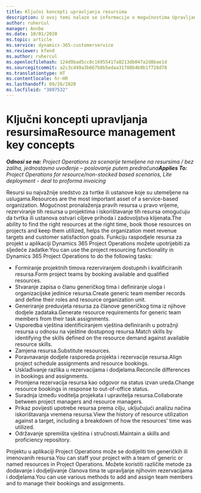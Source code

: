```yaml
---
title: Ključni koncepti upravljanja resursima
description: U ovoj temi nalaze se informacije o mogućnostima Upravljanja resursima u aplikaciji Microsoft Dynamics Project Operations.
author: ruhercul
manager: Annbe
ms.date: 10/01/2020
ms.topic: article
ms.service: dynamics-365-customerservice
ms.reviewer: kfend
ms.author: ruhercul
ms.openlocfilehash: 124d9bad5cc0c16955417a8213db047a2d8bae1d
ms.sourcegitcommit: a2c3cd49a3b667b8b5edaa31788b4b9b1f728d78
ms.translationtype: HT
ms.contentlocale: hr-HR
ms.lasthandoff: 09/28/2020
ms.locfileid: "3897532"
---
```

# <a name="resource-management-key-concepts"></a><span data-ttu-id="a2b4d-103">Ključni koncepti upravljanja resursima</span><span class="sxs-lookup"><span data-stu-id="a2b4d-103">Resource management key concepts</span></span>

<span data-ttu-id="a2b4d-104">_**Odnosi se na:** Project Operations za scenarije temeljene na resursima / bez zaliha, jednostavno uvođenje – poslovanje putem predračuna_</span><span class="sxs-lookup"><span data-stu-id="a2b4d-104">_**Applies To:** Project Operations for resource/non-stocked based scenarios, Lite deployment - deal to proforma invoicing_</span></span>

<span data-ttu-id="a2b4d-105">Resursi su najvažnije sredstvo za tvrtke ili ustanove koje su utemeljene na uslugama.</span><span class="sxs-lookup"><span data-stu-id="a2b4d-105">Resources are the most important asset of a service-based organization.</span></span> <span data-ttu-id="a2b4d-106">Mogućnost pronalaženja pravih resursa u pravo vrijeme, rezerviranje tih resursa u projektima i iskorištavanje tih resursa omogućuju da tvrtka ili ustanova ostvari ciljeve prihoda i zadovoljstva klijenata.</span><span class="sxs-lookup"><span data-stu-id="a2b4d-106">The ability to find the right resources at the right time, book those resources on projects and keep them utilized, helps the organization meet revenue targets and customer satisfaction goals.</span></span> <span data-ttu-id="a2b4d-107">Funkciju raspodjele resursa za projekt u aplikaciji Dynamics 365 Project Operations možete upotrijebiti za sljedeće zadatke:</span><span class="sxs-lookup"><span data-stu-id="a2b4d-107">You can use the project resourcing functionality in Dynamics 365 Project Operations to do the following tasks:</span></span>

- <span data-ttu-id="a2b4d-108">Formiranje projektnih timova rezerviranjem dostupnih i kvalificiranih resursa.</span><span class="sxs-lookup"><span data-stu-id="a2b4d-108">Form project teams by booking available and qualified resources.</span></span>
- <span data-ttu-id="a2b4d-109">Stvaranje zapisa o članu generičkog tima i definiranje uloga i organizacijske jedinice resursa.</span><span class="sxs-lookup"><span data-stu-id="a2b4d-109">Create generic team member records and define their roles and resource organization unit.</span></span>
- <span data-ttu-id="a2b4d-110">Generiranje preduvjeta resursa za članove generičkog tima iz njihove dodjele zadataka.</span><span class="sxs-lookup"><span data-stu-id="a2b4d-110">Generate resource requirements for generic team members from their task assignments.</span></span>
- <span data-ttu-id="a2b4d-111">Usporedba vještina identificiranjem vještina definiranih u potražnji resursa u odnosu na vještine dostupnog resursa.</span><span class="sxs-lookup"><span data-stu-id="a2b4d-111">Match skills by identifying the skills defined on the resource demand against available resource skills.</span></span>
- <span data-ttu-id="a2b4d-112">Zamjena resursa.</span><span class="sxs-lookup"><span data-stu-id="a2b4d-112">Substitute resources.</span></span>
- <span data-ttu-id="a2b4d-113">Poravnavanje dodjele rasporeda projekta i rezervacije resursa.</span><span class="sxs-lookup"><span data-stu-id="a2b4d-113">Align project schedule assignments and resource bookings.</span></span>
- <span data-ttu-id="a2b4d-114">Usklađivanje razlika u rezervacijama i dodjelama.</span><span class="sxs-lookup"><span data-stu-id="a2b4d-114">Reconcile differences in bookings and assignments.</span></span>
- <span data-ttu-id="a2b4d-115">Promjena rezervacija resursa kao odgovor na status izvan ureda.</span><span class="sxs-lookup"><span data-stu-id="a2b4d-115">Change resource bookings in response to out-of-office status.</span></span>
- <span data-ttu-id="a2b4d-116">Suradnja između voditelja projekata i upravitelja resursa.</span><span class="sxs-lookup"><span data-stu-id="a2b4d-116">Collaborate between project managers and resource managers.</span></span>
- <span data-ttu-id="a2b4d-117">Prikaz povijesti upotrebe resursa prema cilju, uključujući analizu načina iskorištavanja vremena resursa.</span><span class="sxs-lookup"><span data-stu-id="a2b4d-117">View the history of resource utilization against a target, including a breakdown of how the resources' time was utilized.</span></span>
- <span data-ttu-id="a2b4d-118">Održavanje spremišta vještina i stručnosti.</span><span class="sxs-lookup"><span data-stu-id="a2b4d-118">Maintain a skills and proficiency repository.</span></span>


<span data-ttu-id="a2b4d-119">Projektu u aplikaciji Project Operations može se dodijeliti tim generičkih ili imenovanih resursa.</span><span class="sxs-lookup"><span data-stu-id="a2b4d-119">You can staff your project with a team of generic or named resources in Project Operations.</span></span> <span data-ttu-id="a2b4d-120">Možete koristiti različite metode za dodavanje i dodjeljivanje članova tima te upravljanje njihovim rezervacijama i dodjelama.</span><span class="sxs-lookup"><span data-stu-id="a2b4d-120">You can use various methods to add and assign team members and to manage their bookings and assignments.</span></span> 
